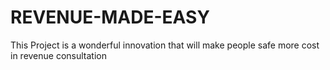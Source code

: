# REVENUE-MADE-EASY
This Project is a wonderful innovation that will make people safe more cost in revenue consultation

